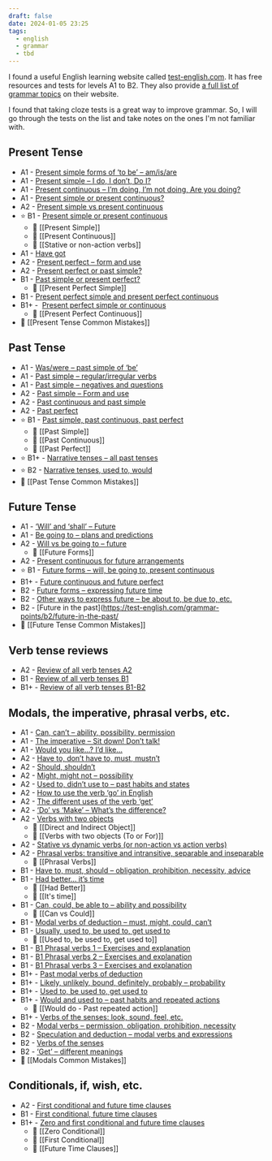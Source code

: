```yaml
---
draft: false
date: 2024-01-05 23:25
tags:
  - english
  - grammar
  - tbd
---
```


I found a useful English learning website called [test-english.com](https://test-english.com/). It has free resources and tests for levels A1 to B2. They also provide [a full list of grammar topics](https://test-english.com/grammar-points/contents/) on their website.

I found that taking cloze tests is a great way to improve grammar. So, I will go through the tests on the list and take notes on the ones I'm not familiar with.

## Present Tense
- A1 - [Present simple forms of ‘to be’ – am/is/are](https://test-english.com/grammar-points/a1/present-simple-forms-of-to-be/)
- A1 - [Present simple – I do, I don’t, Do I?](https://test-english.com/grammar-points/a1/present-simple/)
- A1 - [Present continuous – I’m doing, I’m not doing, Are you doing?](https://test-english.com/grammar-points/a1/present-continuous/)
- A1 - [Present simple or present continuous?](https://test-english.com/grammar-points/a1/present-simple-present-continuous/)
- A2 - [Present simple vs present continuous](https://test-english.com/grammar-points/a2/present-simple-continuous/)
- ⭐ B1 - [Present simple or present continuous](https://test-english.com/grammar-points/b1/present-simple-present-continuous/)
	- 📝 [[Present Simple]]
	- 📝 [[Present Continuous]]
	- 📝 [[Stative or non-action verbs]]
- A1 - [Have got](https://test-english.com/grammar-points/a1/have-got/)
- A2 - [Present perfect – form and use](https://test-english.com/grammar-points/a2/present-perfect/)
- A2 - [Present perfect or past simple?](https://test-english.com/grammar-points/a2/present-perfect-or-past-simple/)
- B1 - [Past simple or present perfect?](https://test-english.com/grammar-points/b1/past-simple-present-perfect/)
	- 📝 [[Present Perfect Simple]]
- B1 - [Present perfect simple and present perfect continuous](https://test-english.com/grammar-points/b1/present-perfect-simple-present-perfect-continuous/)
- B1+ -  [Present perfect simple or continuous](https://test-english.com/grammar-points/b1-b2/present-perfect-simple-continuous/)
	- 📝 [[Present Perfect Continuous]]
- 🤔 [[Present Tense Common Mistakes]]
## Past Tense
- A1 - [Was/were – past simple of ‘be’](https://test-english.com/grammar-points/a1/was-were/)
- A1 - [Past simple – regular/irregular verbs](https://test-english.com/grammar-points/a1/past-simple-regular-irregular/)
- A1 - [Past simple – negatives and questions](https://test-english.com/grammar-points/a1/past-simple-negatives-questions/)
- A2 - [Past simple – Form and use](https://test-english.com/grammar-points/a2/past-simple-form-use/)
- A2 - [Past continuous and past simple](https://test-english.com/grammar-points/a2/past-continuous-past-simple/)
- A2 - [Past perfect](https://test-english.com/grammar-points/a2/past-perfect/)
- ⭐ B1 - [Past simple, past continuous, past perfect](https://test-english.com/grammar-points/b1/past-simple-past-continuous-past-perfect/)
	- 📝 [[Past Simple]]
	- 📝 [[Past Continuous]]
	- 📝 [[Past Perfect]]
- ⭐ B1+ - [Narrative tenses – all past tenses](https://test-english.com/grammar-points/b1-b2/narrative-tenses/)
- ⭐ B2 - [Narrative tenses, used to, would](https://test-english.com/grammar-points/b2/narrative-tenses-used-to-would/)
- 🤔 [[Past Tense Common Mistakes]]
## Future Tense
- A1 - [‘Will’ and ‘shall’ – Future](https://test-english.com/grammar-points/a1/will-and-shall/)
- A1 - [Be going to – plans and predictions](https://test-english.com/grammar-points/a1/be-going-to-plans-predictions/)
- A2 - [Will vs be going to – future](https://test-english.com/grammar-points/a2/will-vs-be-going-to/)
	- 📝 [[Future Forms]]
- A2 - [Present continuous for future arrangements](https://test-english.com/grammar-points/a2/present-continuous-future-arrangements/)
- ⭐ B1 - [Future forms – will, be going to, present continuous](https://test-english.com/grammar-points/b1/future-forms/)
- B1+ - [Future continuous and future perfect](https://test-english.com/grammar-points/b1-b2/future-continuous-and-future-perfect/)
- B2 - [Future forms – expressing future time](https://test-english.com/grammar-points/b2/future-forms-expressing-future-time/)
- B2 - [Other ways to express future – be about to, be due to, etc.](https://test-english.com/grammar-points/b2/ways-express-future/)
- B2 - [Future in the past](https://test-english.com/grammar-points/b2/future-in-the-past/
- 🤔 [[Future Tense Common Mistakes]]

## Verb tense reviews
- A2 - [Review of all verb tenses A2](https://test-english.com/grammar-points/a2/review-verb-tenses-a2/)  
- B1 - [Review of all verb tenses B1](https://test-english.com/grammar-points/b1/review-verb-tenses-b1/)  
- B1+ - [Review of all verb tenses B1-B2](https://test-english.com/grammar-points/b1-b2/review-verb-tenses-b1-b2/)

## Modals, the imperative, phrasal verbs, etc.
- A1 - [Can, can’t – ability, possibility, permission](https://test-english.com/grammar-points/a1/can-cant/)
- A1 - [The imperative – Sit down! Don’t talk!](https://test-english.com/grammar-points/a1/imperative-sit-dont-talk/)
- A1 - [Would you like…? I’d like…](https://test-english.com/grammar-points/a1/would-like/)
- A2 - [Have to, don’t have to, must, mustn’t](https://test-english.com/grammar-points/a2/have-to-dont-have-to-must-mustnt/)
- A2 - [Should, shouldn’t](https://test-english.com/grammar-points/a2/should-shouldnt/)
- A2 - [Might, might not – possibility](https://test-english.com/grammar-points/a2/might-might-not/)
- A2 - [Used to, didn’t use to – past habits and states](https://test-english.com/grammar-points/a2/used-to/)
- A2 - [How to use the verb ‘go’ in English](https://test-english.com/grammar-points/a2/use-verb-go-english/)
- A2 - [The different uses of the verb ‘get’](https://test-english.com/grammar-points/a2/the-different-uses-of-the-verb-get/)
- A2 - [‘Do’ vs ‘Make’ – What’s the difference?](https://test-english.com/grammar-points/a2/do-vs-make-difference/)
- A2 - [Verbs with two objects](https://test-english.com/grammar-points/a2/verbs-with-two-objects/)
	- 📝 [[Direct and Indirect Object]]
	- 📝 [[Verbs with two objects (To or For)]]
- A2 - [Stative vs dynamic verbs (or non-action vs action verbs)](https://test-english.com/grammar-points/a2/stative-vs-dynamic-verbs-or-non-action-vs-action-verbs/)
- A2 - [Phrasal verbs: transitive and intransitive, separable and inseparable](https://test-english.com/grammar-points/a2/phrasal-verbs-transitive-and-intransitive-separable-and-inseparable/)
	- 📝 [[Phrasal Verbs]]
- B1 - [Have to, must, should – obligation, prohibition, necessity, advice](https://test-english.com/grammar-points/b1/have-to-must-should/)
- B1 - [Had better… it’s time](https://test-english.com/grammar-points/b1/had-better-its-time/)
	- 📝 [[Had Better]]
	- 📝 [[It's time]]
- B1 - [Can, could, be able to – ability and possibility](https://test-english.com/grammar-points/b1/can-could-be-able-to/)
	- 📝 [[Can vs Could]]
- B1 - [Modal verbs of deduction – must, might, could, can’t](https://test-english.com/grammar-points/b1/modal-verbs-of-deduction/)  
- B1 - [Usually, used to, be used to, get used to](https://test-english.com/grammar-points/b1/usually-used-to-be-used-to-get-used-to/)
	- 📝 [[Used to, be used to, get used to]]
- B1 - [B1 Phrasal verbs 1 – Exercises and explanation](https://test-english.com/grammar-points/b1/b1-phrasal-verbs-1-exercises-explanation/)  
- B1 - [B1 Phrasal verbs 2 – Exercises and explanation](https://test-english.com/grammar-points/b1/b1-phrasal-verbs-2-exercises-and-explanation/)  
- B1 - [B1 Phrasal verbs 3 – Exercises and explanation](https://test-english.com/grammar-points/b1/b1-phrasal-verbs-3-exercises-and-explanation/)
- B1+ - [Past modal verbs of deduction](https://test-english.com/grammar-points/b1-b2/past-modal-verbs/)
- B1+ - [Likely, unlikely, bound, definitely, probably – probability](https://test-english.com/grammar-points/b1-b2/likely-unlikely-bound-definitely-probably/)
- B1+ - [Used to, be used to, get used to](https://test-english.com/grammar-points/b1-b2/used-to/)
- B1+ - [Would and used to – past habits and repeated actions](https://test-english.com/grammar-points/b1-b2/would-and-used-to/)
	- 📝 [[Would do - Past repeated action]]
- B1+ - [Verbs of the senses: look, sound, feel, etc.](https://test-english.com/grammar-points/b1-b2/verbs-of-the-senses/)
- B2 - [Modal verbs – permission, obligation, prohibition, necessity](https://test-english.com/grammar-points/b2/modal-verbs-permission-obligation-prohibition-necessity/)
- B2 - [Speculation and deduction – modal verbs and expressions](https://test-english.com/grammar-points/b2/speculation-deduction/)
- B2 - [Verbs of the senses](https://test-english.com/grammar-points/b2/verbs-of-the-senses/)
- B2 - [‘Get’ – different meanings](https://test-english.com/grammar-points/b2/get/)
- 🤔 [[Modals Common Mistakes]]

## Conditionals, if, wish, etc.
- A2 - [First conditional and future time clauses](https://test-english.com/grammar-points/a2/first-conditional-future-time-clauses/)  
- B1 - [First conditional, future time clauses](https://test-english.com/grammar-points/b1/first-conditional-future-time-clauses/)  
- B1+ - [Zero and first conditional and future time clauses](https://test-english.com/grammar-points/b1-b2/zero-first-conditional-future-time-clauses/)
	- 📝 [[Zero Conditional]]
	- 📝 [[First Conditional]]
	- 📝 [[Future Time Clauses]]
